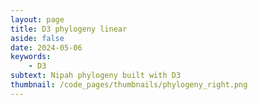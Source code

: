 ```yaml
---
layout: page
title: D3 phylogeny linear
aside: false
date: 2024-05-06
keywords:
    - D3
subtext: Nipah phylogeny built with D3
thumbnail: /code_pages/thumbnails/phylogeny_right.png
---
```


<script setup>
import PhylogeneticTreeRight from "/components/graphs/phylogeneticTreeRight.vue";
</script>

<FigureTitle title="Nipah Phylogeny Built with D3"/>
<D3PlotContainer>
    <PhylogeneticTreeRight/>
</D3PlotContainer>


